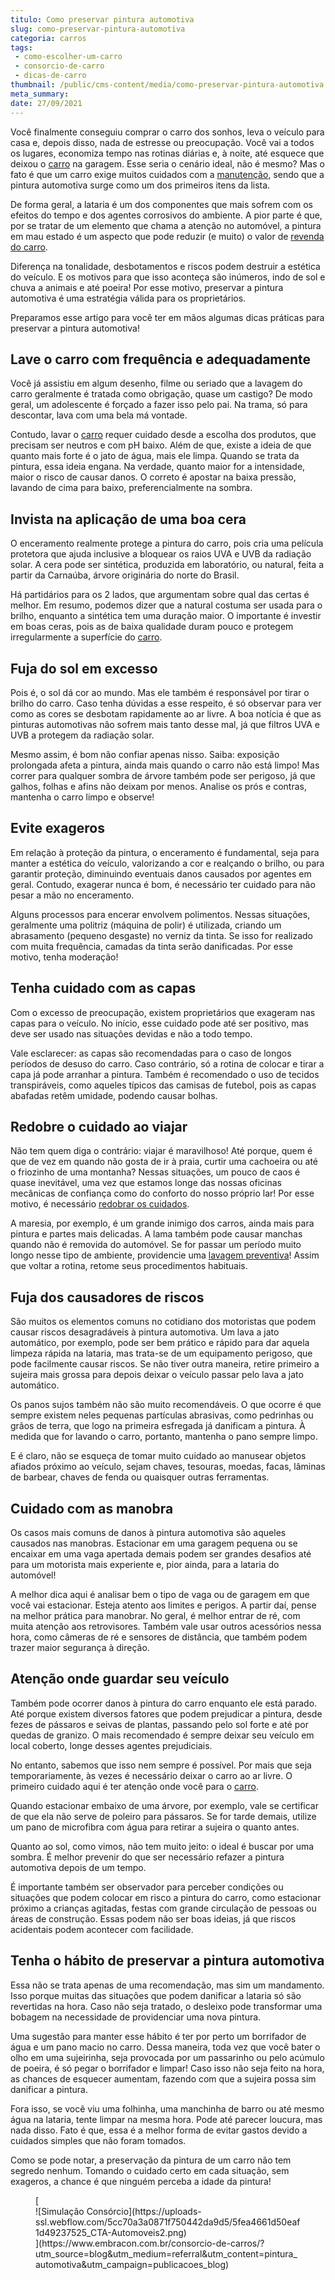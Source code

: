 ```yaml
---
titulo: Como preservar pintura automotiva
slug: como-preservar-pintura-automotiva
categoria: carros
tags:
 - como-escolher-um-carro
 - consorcio-de-carro
 - dicas-de-carro
thumbnail: /public/cms-content/media/como-preservar-pintura-automotiva.jpg
meta_summary: 
date: 27/09/2021
---
```

Você finalmente conseguiu comprar o carro dos sonhos, leva o veículo para casa e, depois disso, nada de estresse ou preocupação. Você vai a todos os lugares, economiza tempo nas rotinas diárias e, à noite, até esquece que deixou o [carro](https://www.embracon.com.br/blog/como-comprar-um-carro-seminovo-com-o-consorcio) na garagem. Esse seria o cenário ideal, não é mesmo? Mas o fato é que um carro exige muitos cuidados com a [manutenção](https://www.embracon.com.br/blog/saiba-qual-a-importancia-de-realizar-as-revisoes-regulares-do-carro), sendo que a pintura automotiva surge como um dos primeiros itens da lista.

De forma geral, a lataria é um dos componentes que mais sofrem com os efeitos do tempo e dos agentes corrosivos do ambiente. A pior parte é que, por se tratar de um elemento que chama a atenção no automóvel, a pintura em mau estado é um aspecto que pode reduzir (e muito) o valor de [revenda do carro](https://www.embracon.com.br/blog/os-principais-cuidados-na-hora-de-vender-o-seu-carro).

Diferença na tonalidade, desbotamentos e riscos podem destruir a estética do veículo. E os motivos para que isso aconteça são inúmeros, indo de sol e chuva a animais e até poeira! Por esse motivo, preservar a pintura automotiva é uma estratégia válida para os proprietários.

Preparamos esse artigo para você ter em mãos algumas dicas práticas para preservar a pintura automotiva!

Lave o carro com frequência e adequadamente
-------------------------------------------

Você já assistiu em algum desenho, filme ou seriado que a lavagem do carro geralmente é tratada como obrigação, quase um castigo? De modo geral, um adolescente é forçado a fazer isso pelo pai. Na trama, só para descontar, lava com uma bela má vontade.

Contudo, lavar o [carro](https://www.embracon.com.br/blog/os-melhores-carros-de-luxo-no-brasil) requer cuidado desde a escolha dos produtos, que precisam ser neutros e com pH baixo. Além de que, existe a ideia de que quanto mais forte é o jato de água, mais ele limpa. Quando se trata da pintura, essa ideia engana. Na verdade, quanto maior for a intensidade, maior o risco de causar danos. O correto é apostar na baixa pressão, lavando de cima para baixo, preferencialmente na sombra.

Invista na aplicação de uma boa cera
------------------------------------

O enceramento realmente protege a pintura do carro, pois cria uma película protetora que ajuda inclusive a bloquear os raios UVA e UVB da radiação solar. A cera pode ser sintética, produzida em laboratório, ou natural, feita a partir da Carnaúba, árvore originária do norte do Brasil.

Há partidários para os 2 lados, que argumentam sobre qual das certas é melhor. Em resumo, podemos dizer que a natural costuma ser usada para o brilho, enquanto a sintética tem uma duração maior. O importante é investir em boas ceras, pois as de baixa qualidade duram pouco e protegem irregularmente a superfície do [carro](https://www.embracon.com.br/blog/guia-completo-para-a-compra-do-primeiro-carro).

Fuja do sol em excesso
----------------------

Pois é, o sol dá cor ao mundo. Mas ele também é responsável por tirar o brilho do carro. Caso tenha dúvidas a esse respeito, é só observar para ver como as cores se desbotam rapidamente ao ar livre. A boa notícia é que as pinturas automotivas não sofrem mais tanto desse mal, já que filtros UVA e UVB a protegem da radiação solar.

Mesmo assim, é bom não confiar apenas nisso. Saiba: exposição prolongada afeta a pintura, ainda mais quando o carro não está limpo! Mas correr para qualquer sombra de árvore também pode ser perigoso, já que galhos, folhas e afins não deixam por menos. Analise os prós e contras, mantenha o carro limpo e observe!

Evite exageros
--------------

Em relação à proteção da pintura, o enceramento é fundamental, seja para manter a estética do veículo, valorizando a cor e realçando o brilho, ou para garantir proteção, diminuindo eventuais danos causados por agentes em geral. Contudo, exagerar nunca é bom, é necessário ter cuidado para não pesar a mão no enceramento.

Alguns processos para encerar envolvem polimentos. Nessas situações, geralmente uma politriz (máquina de polir) é utilizada, criando um abrasamento (pequeno desgaste) no verniz da tinta. Se isso for realizado com muita frequência, camadas da tinta serão danificadas. Por esse motivo, tenha moderação!

Tenha cuidado com as capas
--------------------------

Com o excesso de preocupação, existem proprietários que exageram nas capas para o veículo. No início, esse cuidado pode até ser positivo, mas deve ser usado nas situações devidas e não a todo tempo.

Vale esclarecer: as capas são recomendadas para o caso de longos períodos de desuso do carro. Caso contrário, só a rotina de colocar e tirar a capa já pode arranhar a pintura. Também é recomendado o uso de tecidos transpiráveis, como aqueles típicos das camisas de futebol, pois as capas abafadas retêm umidade, podendo causar bolhas.

Redobre o cuidado ao viajar
---------------------------

Não tem quem diga o contrário: viajar é maravilhoso! Até porque, quem é que de vez em quando não gosta de ir à praia, curtir uma cachoeira ou até o friozinho de uma montanha? Nessas situações, um pouco de caos é quase inevitável, uma vez que estamos longe das nossas oficinas mecânicas de confiança como do conforto do nosso próprio lar! Por esse motivo, é necessário [redobrar os cuidados](https://www.embracon.com.br/blog/os-cuidados-que-voce-precisa-ter-na-compra-de-um-carro-usado).

A maresia, por exemplo, é um grande inimigo dos carros, ainda mais para pintura e partes mais delicadas. A lama também pode causar manchas quando não é removida do automóvel. Se for passar um período muito longo nesse tipo de ambiente, providencie uma [lavagem preventiva](https://www.embracon.com.br/blog/saiba-a-importancia-da-higienizacao-automotiva)! Assim que voltar a rotina, retome seus procedimentos habituais.

Fuja dos causadores de riscos
-----------------------------

São muitos os elementos comuns no cotidiano dos motoristas que podem causar riscos desagradáveis à pintura automotiva. Um lava a jato automático, por exemplo, pode ser bem prático e rápido para dar aquela limpeza rápida na lataria, mas trata-se de um equipamento perigoso, que pode facilmente causar riscos. Se não tiver outra maneira, retire primeiro a sujeira mais grossa para depois deixar o veículo passar pelo lava a jato automático.

Os panos sujos também não são muito recomendáveis. O que ocorre é que sempre existem neles pequenas partículas abrasivas, como pedrinhas ou grãos de terra, que logo na primeira esfregada já danificam a pintura. À medida que for lavando o carro, portanto, mantenha o pano sempre limpo.

E é claro, não se esqueça de tomar muito cuidado ao manusear objetos afiados próximo ao veículo, sejam chaves, tesouras, moedas, facas, lâminas de barbear, chaves de fenda ou quaisquer outras ferramentas.

Cuidado com as manobra
----------------------

Os casos mais comuns de danos à pintura automotiva são aqueles causados nas manobras. Estacionar em uma garagem pequena ou se encaixar em uma vaga apertada demais podem ser grandes desafios até para um motorista mais experiente e, pior ainda, para a lataria do automóvel!

A melhor dica aqui é analisar bem o tipo de vaga ou de garagem em que você vai estacionar. Esteja atento aos limites e perigos. A partir daí, pense na melhor prática para manobrar. No geral, é melhor entrar de ré, com muita atenção aos retrovisores. Também vale usar outros acessórios nessa hora, como câmeras de ré e sensores de distância, que também podem trazer maior segurança à direção.

Atenção onde guardar seu veículo
--------------------------------

Também pode ocorrer danos à pintura do carro enquanto ele está parado. Até porque existem diversos fatores que podem prejudicar a pintura, desde fezes de pássaros e seivas de plantas, passando pelo sol forte e até por quedas de granizo. O mais recomendado é sempre deixar seu veículo em local coberto, longe desses agentes prejudiciais.

No entanto, sabemos que isso nem sempre é possível. Por mais que seja temporariamente, às vezes é necessário deixar o carro ao ar livre. O primeiro cuidado aqui é ter atenção onde você para o [carro](https://www.embracon.com.br/blog/4-motivos-para-voce-comprar-um-carro-novo).

Quando estacionar embaixo de uma árvore, por exemplo, vale se certificar de que ela não serve de poleiro para pássaros. Se for tarde demais, utilize um pano de microfibra com água para retirar a sujeira o quanto antes.

Quanto ao sol, como vimos, não tem muito jeito: o ideal é buscar por uma sombra. É melhor prevenir do que ser necessário refazer a pintura automotiva depois de um tempo.

É importante também ser observador para perceber condições ou situações que podem colocar em risco a pintura do carro, como estacionar próximo a crianças agitadas, festas com grande circulação de pessoas ou áreas de construção. Essas podem não ser boas ideias, já que riscos acidentais podem acontecer com facilidade.

Tenha o hábito de preservar a pintura automotiva
------------------------------------------------

Essa não se trata apenas de uma recomendação, mas sim um mandamento. Isso porque muitas das situações que podem danificar a lataria só são revertidas na hora. Caso não seja tratado, o desleixo pode transformar uma bobagem na necessidade de providenciar uma nova pintura.

Uma sugestão para manter esse hábito é ter por perto um borrifador de água e um pano macio no carro. Dessa maneira, toda vez que você bater o olho em uma sujeirinha, seja provocada por um passarinho ou pelo acúmulo de poeira, é só pegar o borrifador e limpar! Caso isso não seja feito na hora, as chances de esquecer aumentam, fazendo com que a sujeira possa sim danificar a pintura.

Fora isso, se você viu uma folhinha, uma manchinha de barro ou até mesmo água na lataria, tente limpar na mesma hora. Pode até parecer loucura, mas nada disso. Fato é que, essa é a melhor forma de evitar gastos devido a cuidados simples que não foram tomados.

Como se pode notar, a preservação da pintura de um carro não tem segredo nenhum. Tomando o cuidado certo em cada situação, sem exageros, a chance é que ninguém perceba a idade da pintura!

<figure class="w-richtext-figure-type-image w-richtext-align-center">[<div>![Simulação Consórcio](https://uploads-ssl.webflow.com/5cc70a3a0871f750442da9d5/5fea4661d50eaf1d49237525_CTA-Automoveis2.png)</div>](https://www.embracon.com.br/consorcio-de-carros/?utm_source=blog&utm_medium=referral&utm_content=pintura_automotiva&utm_campaign=publicacoes_blog)</figure>
